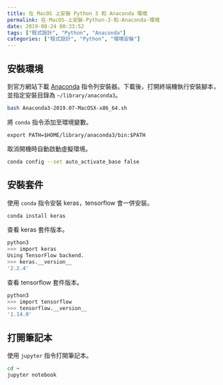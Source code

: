 ```yaml
---
title: 在 MacOS 上安裝 Python 3 和 Anaconda 環境
permalink: 在-MacOS-上安裝-Python-3-和-Anaconda-環境
date: 2019-08-24 00:33:52
tags: ["程式設計", "Python", "Anaconda"]
categories: ["程式設計", "Python", "環境安裝"]
---
```


## 安裝環境

到官方網站下載 [Anaconda](https://www.anaconda.com/distribution/#download-section) 指令列安裝器。下載後，打開終端機執行安裝腳本，並指定安裝目錄為 `~/library/anaconda3`。

```BASH
bash Anaconda3-2019.07-MacOSX-x86_64.sh
```

將 `conda` 指令添加至環境變數。

```ENV
export PATH=$HOME/library/anaconda3/bin:$PATH
```

取消開機時自動啟動虛擬環境。

```BASH
conda config --set auto_activate_base false
```

## 安裝套件

使用 `conda` 指令安裝 keras，tensorflow 會一併安裝。

```BASH
conda install keras
```

查看 keras 套件版本。

```BASH
python3
>>> import keras
Using TensorFlow backend.
>>> keras.__version__
'2.2.4'
```

查看 tensorflow 套件版本。

```BASH
python3
>>> import tensorflow
>>> tensorflow.__version__
'1.14.0'
```

## 打開筆記本

使用 `jupyter` 指令打開筆記本。

```BASH
cd ~
jupyter notebook
```
